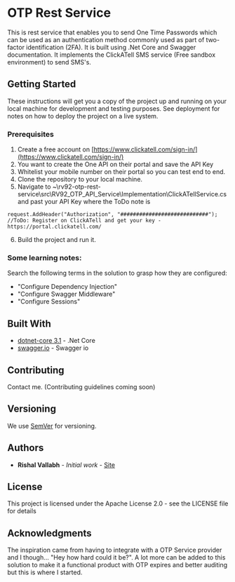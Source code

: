 # OTP Rest Service
This is rest service that enables you to send One Time Passwords which can be used as an authentication method commonly used as part of two-factor identification (2FA). It is built using .Net Core and Swagger documentation. It implements the ClickATell SMS service (Free sandbox environment) to send SMS's.

## Getting Started

These instructions will get you a copy of the project up and running on your local machine for development and testing purposes. See deployment for notes on how to deploy the project on a live system.

### Prerequisites

1) Create a free account on [https://www.clickatell.com/sign-in/](https://www.clickatell.com/sign-in/)
2) You want to create the One API on their portal and save the API Key
3) Whitelist your mobile number on their portal so you can test end to end.
4) Clone the repository to your local machine.
5) Navigate to ~\rv92-otp-rest-service\src\RV92_OTP_API_Service\Implementation\ClickATellService.cs and past your API Key where the ToDo note is

```
request.AddHeader("Authorization", "############################"); //ToDo: Register on ClickATell and get your key - https://portal.clickatell.com/
```
6) Build the project and run it.

### Some learning notes:

Search the following terms in the solution to grasp how they are configured:
- "Configure Dependency Injection"
- "Configure Swagger Middleware"
- "Configure Sessions"

## Built With

* [dotnet-core 3.1](https://dotnet.microsoft.com/download/dotnet-core/3.1) - .Net Core
* [swagger.io](https://swagger.io/) - Swagger io

## Contributing

Contact me. (Contributing guidelines coming soon)

## Versioning

We use [SemVer](http://semver.org/) for versioning. 

## Authors

* **Rishal Vallabh** - *Initial work* - [Site](https://rishal92.com)


## License

This project is licensed under the Apache License 2.0 - see the LICENSE file for details

## Acknowledgments

The inspiration came from having to integrate with a OTP Service provider and I though... 
"Hey how hard could it be?".
A lot more can be added to this solution to make it a functional product with OTP expires and better auditing but this is where I started.